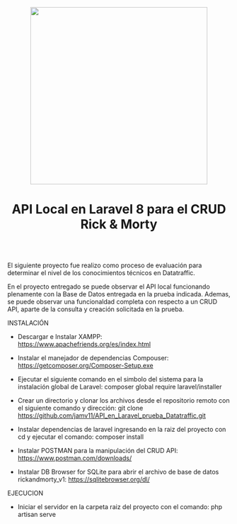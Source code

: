 <p align="center"><a href="https://laravel.com" target="_blank"><img src="https://raw.githubusercontent.com/laravel/art/master/logo-lockup/5%20SVG/2%20CMYK/1%20Full%20Color/laravel-logolockup-cmyk-red.svg" width="400"></a></p>

 <h1 align='center'>API Local en Laravel 8 para el CRUD Rick & Morty</h1>
<br>
<br>
<p>El siguiente proyecto fue realizo como proceso de evaluación para determinar el nivel de los conocimientos técnicos en Datatraffic.</p>
<p>En el proyecto entregado se puede observar el API local funcionando plenamente con la Base de Datos entregada en la prueba indicada. Ademas, se puede observar una funcionaldad completa con respecto a un CRUD API, aparte de la consulta y creación solicitada en la prueba.</p>

INSTALACIÓN

- Descargar e Instalar XAMPP: https://www.apachefriends.org/es/index.html

- Instalar el manejador de dependencias Compouser: https://getcomposer.org/Composer-Setup.exe

- Ejecutar el siguiente comando en el simbolo del sistema para la instalación global de Laravel: composer global require laravel/installer

- Crear un directorio y clonar los archivos desde el repositorio remoto con el siguiente comando y dirección: git clone https://github.com/jamv11/API_en_Laravel_prueba_Datatraffic.git

- Instalar dependencias de laravel ingresando en la raiz del proyecto con cd <carpeta raiz del proyecto> y ejecutar el comando: composer install

- Instalar POSTMAN para la manipulación del CRUD API: https://www.postman.com/downloads/
 
- Instalar DB Browser for SQLite para abrir el archivo de base de datos rickandmorty_v1: https://sqlitebrowser.org/dl/

EJECUCION

- Iniciar el servidor en la carpeta raiz del proyecto con el comando: php artisan serve
  

